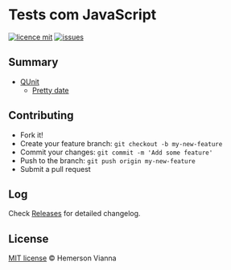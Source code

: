 # Tests com JavaScript

[![licence mit](https://img.shields.io/badge/license-MIT-blue.svg?style=flat-square)](http://hemersonvianna.mit-license.org/)
[![issues](https://img.shields.io/github/issues/test-solutions/test-javascript.svg?style=flat-square)](https://github.com/test-solutions/test-javascript/issues)

## Summary

- [QUnit](qunit/)
  - [Pretty date](qunit/pretty-date/)

## Contributing

- Fork it!
- Create your feature branch: `git checkout -b my-new-feature`
- Commit your changes: `git commit -m 'Add some feature'`
- Push to the branch: `git push origin my-new-feature`
- Submit a pull request

## Log

Check [Releases](https://github.com/test-solutions/test-javascript/releases) for detailed changelog.

## License

[MIT license](http://hemersonvianna.mit-license.org/) © Hemerson Vianna
